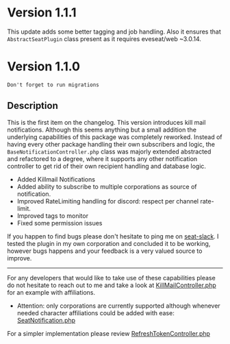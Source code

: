 # Version 1.1.1
This update adds some better tagging and job handling. Also it ensures that `AbstractSeatPlugin` class present as it requires eveseat/web ~3.0.14.

# Version 1.1.0

```
Don't forget to run migrations
```

## Description
This is the first item on the changelog. This version introduces kill mail notifications. Although this seems anything but a small addition the underlying capabilities of this package was completely reworked. Instead of having every other package handling their own subscribers and logic, the `BaseNotificationController.php` class was majorly extended abstracted and refactored to a degree, where it supports any other notification controller to get rid of their own recipient handling and database logic. 

* Added Killmail Notifications
* Added ability to subscribe to multiple corporations as source of notification.
* Improved RateLimiting handling for discord: respect per channel rate-limit.
* Improved tags to monitor
* Fixed some permission issues

If you happen to find bugs please don't hesitate to ping me on [seat-slack](https://eveseat-slack.herokuapp.com/). I tested the plugin in my own corporation and concluded it to be working, however bugs happens and your feedback is a very valued source to improve.

---

For any developers that would like to take use of these capabilities please do not hesitate to reach out to me and take a look at [KillMailController.php](https://github.com/herpaderpaldent/seat-notifications/blob/master/src/Http/Controllers/Notifications/KillMailController.php) for an example with affiliations.

* Attention: only corporations are currently supported although whenever needed character affiliations could be added with ease: [SeatNotification.php](https://github.com/herpaderpaldent/seat-notifications/blob/master/src/Models/SeatNotification.php#L36)

For a simpler implementation please review [RefreshTokenController.php](https://github.com/herpaderpaldent/seat-notifications/blob/master/src/Http/Controllers/Notifications/RefreshTokenController.php)

